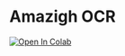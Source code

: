 # Amazigh OCR 
[![Open In Colab](https://colab.research.google.com/assets/colab-badge.svg)](https://colab.research.google.com/github/abderrazzaq-laanoui/PFE-HexaCoders/blob/Test/Test.ipynb)
